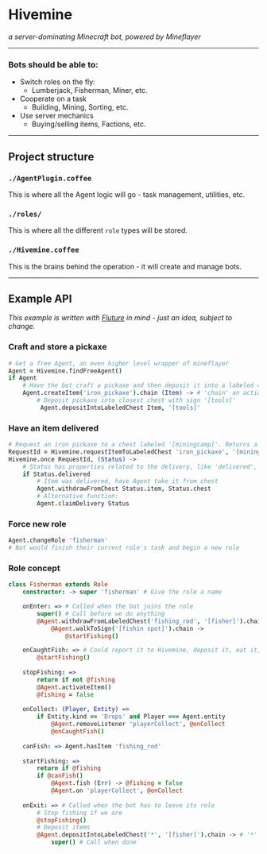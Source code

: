 # Hivemine
_a server-dominating Minecraft bot, powered by Mineflayer_
***
### Bots should be able to:
- Switch roles on the fly:
    - Lumberjack, Fisherman, Miner, etc.
- Cooperate on a task
    - Building, Mining, Sorting, etc.
- Use server mechanics
    - Buying/selling items, Factions, etc.
***
## Project structure

### `./AgentPlugin.coffee`
This is where all the Agent logic will go - task management, utilities, etc.

### `./roles/`
This is where all the different `role` types will be stored.

### `./Hivemine.coffee`
This is the brains behind the operation - it will create and manage bots.

***
## Example API
_This example is written with [Fluture](https://github.com/fluture-js/Fluture "Fluture on GitHub") in mind - just an idea, subject to change._
### Craft and store a pickaxe
```coffee
# Get a free Agent, an even higher level wrapper of mineflayer
Agent = Hivemine.findFreeAgent()
if Agent
    # Have the bot craft a pickaxe and then deposit it into a labeled chest
    Agent.createItem('iron_pickaxe').chain (Item) -> # 'chain' an action if craftItem succeeds
        # Deposit pickaxe into closest chest with sign '[tools]'
         Agent.depositIntoLabeledChest Item, '[tools]'
```
### Have an item delivered
```coffee
# Request an iron pickaxe to a chest labeled '[miningcamp]'. Returns a job id to listen for.
RequestId = Hivemine.requestItemToLabeledChest 'iron_pickaxe', '[miningcamp]'
Hivemine.once RequestId, (Status) ->
    # Status has properties related to the delivery, like 'delivered', 'item', and 'chest'
    if Status.delivered
        # Item was delivered, have Agent take it from chest
        Agent.withdrawFromChest Status.item, Status.chest
        # Alternative function:
        Agent.claimDelivery Status
```
### Force new role
```coffee
Agent.changeRole 'fisherman'
# Bot would finish their current role's task and begin a new role
```
### Role concept
```coffee
class Fisherman extends Role
    constructor: -> super 'fisherman' # Give the role a name

    onEnter: => # Called when the bot joins the role
        super() # Call before we do anything
        @Agent.withdrawFromLabeledChest('fishing_rod', '[fisher]').chain ->
            @Agent.walkToSign('[fishin spot]').chain ->
                @startFishing()

    onCaughtFish: => # Could report it to Hivemine, deposit it, eat it, etc.
        @startFishing()
        
    stopFishing: =>
        return if not @fishing
        @Agent.activateItem()
        @fishing = false
    
    onCollect: (Player, Entity) =>
        if Entity.kind == 'Drops' and Player === Agent.entity
            @Agent.removeListener 'playerCollect', @onCollect
            @onCaughtFish()
            
    canFish: => Agent.hasItem 'fishing_rod'
        
    startFishing: =>
        return if @fishing
        if @canFish()
            @Agent.fish (Err) -> @fishing = false
            @Agent.on 'playerCollect', @onCollect
    
    onExit: => # Called when the bot has to leave its role
        # Stop fishing if we are
        @stopFishing()
        # Deposit items
        @Agent.depositIntoLabeledChest('*', '[fisher]').chain -> # '*' wildcard to deposit all items
            super() # Call when done
```
